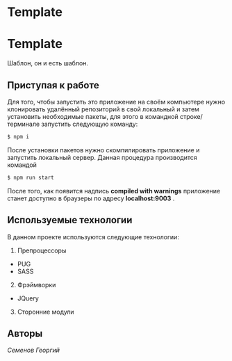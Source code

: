 # Template

# Template
Шаблон, он и есть шаблон.

## Приступая к работе
Для того, чтобы запустить это приложение на своём компьютере нужно клонировать удалённый репозиторий в свой локальный и затем установить необходимые пакеты, для этого в командной строке/терминале запустить следующую команду:
```sh
$ npm i
```
После установки пакетов нужно скомпилировать приложение и запустить локальный сервер. Данная процедура производится командой 
```sh
$ npm run start
```
После того, как появится надпись **compiled with warnings** приложение станет доступно в браузеры по адресу **localhost:9003** .
## Используемые технологии
В данном проекте используются следующие технологии:
1. Препроцессоры
- PUG
- SASS
2. Фрэймворки  
- JQuery
3. Сторонние модули

## Авторы
*Семенов Георгий*